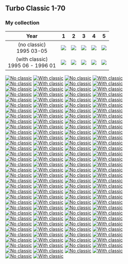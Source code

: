 ## Turbo Classic 1-70

### My collection

|                 Year                 |                                                                                                                               1                                                                                                                                |                                                                                                                               2                                                                                                                                |                                                                                                                               3                                                                                                                                |                                                                                                                               4                                                                                                                                |                                                                                                                               5                                                                                                                                |
|:------------------------------------:|:--------------------------------------------------------------------------------------------------------------------------------------------------------------------------------------------------------------------------------------------------------------:|:--------------------------------------------------------------------------------------------------------------------------------------------------------------------------------------------------------------------------------------------------------------:|:--------------------------------------------------------------------------------------------------------------------------------------------------------------------------------------------------------------------------------------------------------------:|:--------------------------------------------------------------------------------------------------------------------------------------------------------------------------------------------------------------------------------------------------------------:|:--------------------------------------------------------------------------------------------------------------------------------------------------------------------------------------------------------------------------------------------------------------:|
|     (no classic)<br/>1995 03-05      |          [<img src='thumbnails/outer/(no_classic)+1995_03-05.1.5.png'>](https://raw.githubusercontent.com/vlegchilkin/collection/7719333e01f8a68cab9168f182e7762961f0074c/gum_wrappers/kent/turbo/classic/1-70/outer/(no_classic)+1995_03-05.1.5.png)          |          [<img src='thumbnails/outer/(no_classic)+1995_03-05.2.5.png'>](https://raw.githubusercontent.com/vlegchilkin/collection/7719333e01f8a68cab9168f182e7762961f0074c/gum_wrappers/kent/turbo/classic/1-70/outer/(no_classic)+1995_03-05.2.5.png)          |          [<img src='thumbnails/outer/(no_classic)+1995_03-05.3.4.png'>](https://raw.githubusercontent.com/vlegchilkin/collection/7719333e01f8a68cab9168f182e7762961f0074c/gum_wrappers/kent/turbo/classic/1-70/outer/(no_classic)+1995_03-05.3.4.png)          |          [<img src='thumbnails/outer/(no_classic)+1995_03-05.4.5.png'>](https://raw.githubusercontent.com/vlegchilkin/collection/7719333e01f8a68cab9168f182e7762961f0074c/gum_wrappers/kent/turbo/classic/1-70/outer/(no_classic)+1995_03-05.4.5.png)          |          [<img src='thumbnails/outer/(no_classic)+1995_03-05.5.4.png'>](https://raw.githubusercontent.com/vlegchilkin/collection/7719333e01f8a68cab9168f182e7762961f0074c/gum_wrappers/kent/turbo/classic/1-70/outer/(no_classic)+1995_03-05.5.4.png)          |
| (with classic)<br/>1995 06 - 1996 01 | [<img src='thumbnails/outer/(with_classic)+1995_06_-_1996_01.1.0.png'>](https://raw.githubusercontent.com/vlegchilkin/collection/66a81210bcd251044d1b7e86fc06c6c6e655d3df/gum_wrappers/kent/turbo/classic/1-70/outer/(with_classic)+1995_06_-_1996_01.1.0.png) | [<img src='thumbnails/outer/(with_classic)+1995_06_-_1996_01.2.5.png'>](https://raw.githubusercontent.com/vlegchilkin/collection/66a81210bcd251044d1b7e86fc06c6c6e655d3df/gum_wrappers/kent/turbo/classic/1-70/outer/(with_classic)+1995_06_-_1996_01.2.5.png) | [<img src='thumbnails/outer/(with_classic)+1995_06_-_1996_01.3.5.png'>](https://raw.githubusercontent.com/vlegchilkin/collection/7719333e01f8a68cab9168f182e7762961f0074c/gum_wrappers/kent/turbo/classic/1-70/outer/(with_classic)+1995_06_-_1996_01.3.5.png) | [<img src='thumbnails/outer/(with_classic)+1995_06_-_1996_01.4.5.png'>](https://raw.githubusercontent.com/vlegchilkin/collection/7719333e01f8a68cab9168f182e7762961f0074c/gum_wrappers/kent/turbo/classic/1-70/outer/(with_classic)+1995_06_-_1996_01.4.5.png) | [<img src='thumbnails/outer/(with_classic)+1995_06_-_1996_01.5.3.png'>](https://raw.githubusercontent.com/vlegchilkin/collection/7719333e01f8a68cab9168f182e7762961f0074c/gum_wrappers/kent/turbo/classic/1-70/outer/(with_classic)+1995_06_-_1996_01.5.3.png) |

<span style="display: inline-block;">
	<a href='https://raw.githubusercontent.com/vlegchilkin/collection/7719333e01f8a68cab9168f182e7762961f0074c/gum_wrappers/kent/turbo/classic/1-70/inner/1.no_classic.5.png' title='No classic'><img src='thumbnails/inner/1.no_classic.5.png' alt='No classic'></a>
	<a href='https://raw.githubusercontent.com/vlegchilkin/collection/7719333e01f8a68cab9168f182e7762961f0074c/gum_wrappers/kent/turbo/classic/1-70/inner/1.with_classic.3.png' title='With classic'><img src='thumbnails/inner/1.with_classic.3.png' alt='With classic'></a>
</span>
<span style="display: inline-block;">
	<a href='https://raw.githubusercontent.com/vlegchilkin/collection/7719333e01f8a68cab9168f182e7762961f0074c/gum_wrappers/kent/turbo/classic/1-70/inner/2.no_classic.5.png' title='No classic'><img src='thumbnails/inner/2.no_classic.5.png' alt='No classic'></a>
	<a href='https://raw.githubusercontent.com/vlegchilkin/collection/7719333e01f8a68cab9168f182e7762961f0074c/gum_wrappers/kent/turbo/classic/1-70/inner/2.with_classic.3.png' title='With classic'><img src='thumbnails/inner/2.with_classic.3.png' alt='With classic'></a>
</span>
<span style="display: inline-block;">
	<a href='https://raw.githubusercontent.com/vlegchilkin/collection/7719333e01f8a68cab9168f182e7762961f0074c/gum_wrappers/kent/turbo/classic/1-70/inner/3.no_classic.3.png' title='No classic'><img src='thumbnails/inner/3.no_classic.3.png' alt='No classic'></a>
	<a href='https://raw.githubusercontent.com/vlegchilkin/collection/7719333e01f8a68cab9168f182e7762961f0074c/gum_wrappers/kent/turbo/classic/1-70/inner/3.with_classic.4.png' title='With classic'><img src='thumbnails/inner/3.with_classic.4.png' alt='With classic'></a>
</span>
<span style="display: inline-block;">
	<a href='https://raw.githubusercontent.com/vlegchilkin/collection/7719333e01f8a68cab9168f182e7762961f0074c/gum_wrappers/kent/turbo/classic/1-70/inner/4.no_classic.4.png' title='No classic'><img src='thumbnails/inner/4.no_classic.4.png' alt='No classic'></a>
	<a href='https://raw.githubusercontent.com/vlegchilkin/collection/7719333e01f8a68cab9168f182e7762961f0074c/gum_wrappers/kent/turbo/classic/1-70/inner/4.with_classic.4.png' title='With classic'><img src='thumbnails/inner/4.with_classic.4.png' alt='With classic'></a>
</span>
<span style="display: inline-block;">
	<a href='https://raw.githubusercontent.com/vlegchilkin/collection/7719333e01f8a68cab9168f182e7762961f0074c/gum_wrappers/kent/turbo/classic/1-70/inner/5.no_classic.5.png' title='No classic'><img src='thumbnails/inner/5.no_classic.5.png' alt='No classic'></a>
	<a href='https://raw.githubusercontent.com/vlegchilkin/collection/7719333e01f8a68cab9168f182e7762961f0074c/gum_wrappers/kent/turbo/classic/1-70/inner/5.with_classic.3.png' title='With classic'><img src='thumbnails/inner/5.with_classic.3.png' alt='With classic'></a>
</span>
<span style="display: inline-block;">
	<a href='https://raw.githubusercontent.com/vlegchilkin/collection/7719333e01f8a68cab9168f182e7762961f0074c/gum_wrappers/kent/turbo/classic/1-70/inner/6.no_classic.3.png' title='No classic'><img src='thumbnails/inner/6.no_classic.3.png' alt='No classic'></a>
	<a href='https://raw.githubusercontent.com/vlegchilkin/collection/7719333e01f8a68cab9168f182e7762961f0074c/gum_wrappers/kent/turbo/classic/1-70/inner/6.with_classic.3.png' title='With classic'><img src='thumbnails/inner/6.with_classic.3.png' alt='With classic'></a>
</span>
<span style="display: inline-block;">
	<a href='https://raw.githubusercontent.com/vlegchilkin/collection/7719333e01f8a68cab9168f182e7762961f0074c/gum_wrappers/kent/turbo/classic/1-70/inner/7.no_classic.3.png' title='No classic'><img src='thumbnails/inner/7.no_classic.3.png' alt='No classic'></a>
	<a href='https://raw.githubusercontent.com/vlegchilkin/collection/7719333e01f8a68cab9168f182e7762961f0074c/gum_wrappers/kent/turbo/classic/1-70/inner/7.with_classic.3.png' title='With classic'><img src='thumbnails/inner/7.with_classic.3.png' alt='With classic'></a>
</span>
<span style="display: inline-block;">
	<a href='https://raw.githubusercontent.com/vlegchilkin/collection/7719333e01f8a68cab9168f182e7762961f0074c/gum_wrappers/kent/turbo/classic/1-70/inner/8.no_classic.5.png' title='No classic'><img src='thumbnails/inner/8.no_classic.5.png' alt='No classic'></a>
	<a href='https://raw.githubusercontent.com/vlegchilkin/collection/7719333e01f8a68cab9168f182e7762961f0074c/gum_wrappers/kent/turbo/classic/1-70/inner/8.with_classic.4.png' title='With classic'><img src='thumbnails/inner/8.with_classic.4.png' alt='With classic'></a>
</span>
<span style="display: inline-block;">
	<a href='https://raw.githubusercontent.com/vlegchilkin/collection/7719333e01f8a68cab9168f182e7762961f0074c/gum_wrappers/kent/turbo/classic/1-70/inner/9.no_classic.4.png' title='No classic'><img src='thumbnails/inner/9.no_classic.4.png' alt='No classic'></a>
	<a href='https://raw.githubusercontent.com/vlegchilkin/collection/7719333e01f8a68cab9168f182e7762961f0074c/gum_wrappers/kent/turbo/classic/1-70/inner/9.with_classic.4.png' title='With classic'><img src='thumbnails/inner/9.with_classic.4.png' alt='With classic'></a>
</span>
<span style="display: inline-block;">
	<a href='https://raw.githubusercontent.com/vlegchilkin/collection/7719333e01f8a68cab9168f182e7762961f0074c/gum_wrappers/kent/turbo/classic/1-70/inner/10.no_classic.3.png' title='No classic'><img src='thumbnails/inner/10.no_classic.3.png' alt='No classic'></a>
	<a href='https://raw.githubusercontent.com/vlegchilkin/collection/7719333e01f8a68cab9168f182e7762961f0074c/gum_wrappers/kent/turbo/classic/1-70/inner/10.with_classic.3.png' title='With classic'><img src='thumbnails/inner/10.with_classic.3.png' alt='With classic'></a>
</span>
<span style="display: inline-block;">
	<a href='https://raw.githubusercontent.com/vlegchilkin/collection/7719333e01f8a68cab9168f182e7762961f0074c/gum_wrappers/kent/turbo/classic/1-70/inner/11.no_classic.3.png' title='No classic'><img src='thumbnails/inner/11.no_classic.3.png' alt='No classic'></a>
	<a href='https://raw.githubusercontent.com/vlegchilkin/collection/7719333e01f8a68cab9168f182e7762961f0074c/gum_wrappers/kent/turbo/classic/1-70/inner/11.with_classic.4.png' title='With classic'><img src='thumbnails/inner/11.with_classic.4.png' alt='With classic'></a>
</span>
<span style="display: inline-block;">
	<a href='https://raw.githubusercontent.com/vlegchilkin/collection/7719333e01f8a68cab9168f182e7762961f0074c/gum_wrappers/kent/turbo/classic/1-70/inner/12.no_classic.4.png' title='No classic'><img src='thumbnails/inner/12.no_classic.4.png' alt='No classic'></a>
	<a href='https://raw.githubusercontent.com/vlegchilkin/collection/7719333e01f8a68cab9168f182e7762961f0074c/gum_wrappers/kent/turbo/classic/1-70/inner/12.with_classic.5.png' title='With classic'><img src='thumbnails/inner/12.with_classic.5.png' alt='With classic'></a>
</span>
<span style="display: inline-block;">
	<a href='https://raw.githubusercontent.com/vlegchilkin/collection/7719333e01f8a68cab9168f182e7762961f0074c/gum_wrappers/kent/turbo/classic/1-70/inner/16.no_classic.3.png' title='No classic'><img src='thumbnails/inner/16.no_classic.3.png' alt='No classic'></a>
	<a href='https://raw.githubusercontent.com/vlegchilkin/collection/7719333e01f8a68cab9168f182e7762961f0074c/gum_wrappers/kent/turbo/classic/1-70/inner/16.with_classic.3.png' title='With classic'><img src='thumbnails/inner/16.with_classic.3.png' alt='With classic'></a>
</span>
<span style="display: inline-block;">
	<a href='https://raw.githubusercontent.com/vlegchilkin/collection/7719333e01f8a68cab9168f182e7762961f0074c/gum_wrappers/kent/turbo/classic/1-70/inner/17.no_classic.5.png' title='No classic'><img src='thumbnails/inner/17.no_classic.5.png' alt='No classic'></a>
	<a href='https://raw.githubusercontent.com/vlegchilkin/collection/7719333e01f8a68cab9168f182e7762961f0074c/gum_wrappers/kent/turbo/classic/1-70/inner/17.with_classic.4.png' title='With classic'><img src='thumbnails/inner/17.with_classic.4.png' alt='With classic'></a>
</span>
<span style="display: inline-block;">
	<a href='https://raw.githubusercontent.com/vlegchilkin/collection/7719333e01f8a68cab9168f182e7762961f0074c/gum_wrappers/kent/turbo/classic/1-70/inner/18.no_classic.4.png' title='No classic'><img src='thumbnails/inner/18.no_classic.4.png' alt='No classic'></a>
	<a href='https://raw.githubusercontent.com/vlegchilkin/collection/7719333e01f8a68cab9168f182e7762961f0074c/gum_wrappers/kent/turbo/classic/1-70/inner/18.with_classic.4.png' title='With classic'><img src='thumbnails/inner/18.with_classic.4.png' alt='With classic'></a>
</span>
<span style="display: inline-block;">
	<a href='https://raw.githubusercontent.com/vlegchilkin/collection/7719333e01f8a68cab9168f182e7762961f0074c/gum_wrappers/kent/turbo/classic/1-70/inner/19.no_classic.3.png' title='No classic'><img src='thumbnails/inner/19.no_classic.3.png' alt='No classic'></a>
	<a href='https://raw.githubusercontent.com/vlegchilkin/collection/7719333e01f8a68cab9168f182e7762961f0074c/gum_wrappers/kent/turbo/classic/1-70/inner/19.with_classic.4.png' title='With classic'><img src='thumbnails/inner/19.with_classic.4.png' alt='With classic'></a>
</span>
<span style="display: inline-block;">
	<a href='https://raw.githubusercontent.com/vlegchilkin/collection/7719333e01f8a68cab9168f182e7762961f0074c/gum_wrappers/kent/turbo/classic/1-70/inner/20.no_classic.3.png' title='No classic'><img src='thumbnails/inner/20.no_classic.3.png' alt='No classic'></a>
	<a href='https://raw.githubusercontent.com/vlegchilkin/collection/7719333e01f8a68cab9168f182e7762961f0074c/gum_wrappers/kent/turbo/classic/1-70/inner/20.with_classic.3.png' title='With classic'><img src='thumbnails/inner/20.with_classic.3.png' alt='With classic'></a>
</span>
<span style="display: inline-block;">
	<a href='https://raw.githubusercontent.com/vlegchilkin/collection/7719333e01f8a68cab9168f182e7762961f0074c/gum_wrappers/kent/turbo/classic/1-70/inner/21.no_classic.4.png' title='No classic'><img src='thumbnails/inner/21.no_classic.4.png' alt='No classic'></a>
	<a href='https://raw.githubusercontent.com/vlegchilkin/collection/7719333e01f8a68cab9168f182e7762961f0074c/gum_wrappers/kent/turbo/classic/1-70/inner/21.with_classic.3.png' title='With classic'><img src='thumbnails/inner/21.with_classic.3.png' alt='With classic'></a>
</span>
<span style="display: inline-block;">
	<a href='https://raw.githubusercontent.com/vlegchilkin/collection/7719333e01f8a68cab9168f182e7762961f0074c/gum_wrappers/kent/turbo/classic/1-70/inner/22.no_classic.4.png' title='No classic'><img src='thumbnails/inner/22.no_classic.4.png' alt='No classic'></a>
	<a href='https://raw.githubusercontent.com/vlegchilkin/collection/7719333e01f8a68cab9168f182e7762961f0074c/gum_wrappers/kent/turbo/classic/1-70/inner/22.with_classic.4.png' title='With classic'><img src='thumbnails/inner/22.with_classic.4.png' alt='With classic'></a>
</span>
<span style="display: inline-block;">
	<a href='https://raw.githubusercontent.com/vlegchilkin/collection/7719333e01f8a68cab9168f182e7762961f0074c/gum_wrappers/kent/turbo/classic/1-70/inner/23.no_classic.4.png' title='No classic'><img src='thumbnails/inner/23.no_classic.4.png' alt='No classic'></a>
	<a href='https://raw.githubusercontent.com/vlegchilkin/collection/7719333e01f8a68cab9168f182e7762961f0074c/gum_wrappers/kent/turbo/classic/1-70/inner/23.with_classic.4.png' title='With classic'><img src='thumbnails/inner/23.with_classic.4.png' alt='With classic'></a>
</span>
<span style="display: inline-block;">
	<a href='https://raw.githubusercontent.com/vlegchilkin/collection/7719333e01f8a68cab9168f182e7762961f0074c/gum_wrappers/kent/turbo/classic/1-70/inner/24.no_classic.5.png' title='No classic'><img src='thumbnails/inner/24.no_classic.5.png' alt='No classic'></a>
	<a href='https://raw.githubusercontent.com/vlegchilkin/collection/7719333e01f8a68cab9168f182e7762961f0074c/gum_wrappers/kent/turbo/classic/1-70/inner/24.with_classic.4.png' title='With classic'><img src='thumbnails/inner/24.with_classic.4.png' alt='With classic'></a>
</span>
<span style="display: inline-block;">
	<a href='https://raw.githubusercontent.com/vlegchilkin/collection/7719333e01f8a68cab9168f182e7762961f0074c/gum_wrappers/kent/turbo/classic/1-70/inner/25.no_classic.4.png' title='No classic'><img src='thumbnails/inner/25.no_classic.4.png' alt='No classic'></a>
	<a href='https://raw.githubusercontent.com/vlegchilkin/collection/7719333e01f8a68cab9168f182e7762961f0074c/gum_wrappers/kent/turbo/classic/1-70/inner/25.with_classic.3.png' title='With classic'><img src='thumbnails/inner/25.with_classic.3.png' alt='With classic'></a>
</span>
<span style="display: inline-block;">
	<a href='https://raw.githubusercontent.com/vlegchilkin/collection/7719333e01f8a68cab9168f182e7762961f0074c/gum_wrappers/kent/turbo/classic/1-70/inner/26.no_classic.4.png' title='No classic'><img src='thumbnails/inner/26.no_classic.4.png' alt='No classic'></a>
	<a href='https://raw.githubusercontent.com/vlegchilkin/collection/7719333e01f8a68cab9168f182e7762961f0074c/gum_wrappers/kent/turbo/classic/1-70/inner/26.with_classic.4.png' title='With classic'><img src='thumbnails/inner/26.with_classic.4.png' alt='With classic'></a>
</span>
<span style="display: inline-block;">
	<a href='https://raw.githubusercontent.com/vlegchilkin/collection/7719333e01f8a68cab9168f182e7762961f0074c/gum_wrappers/kent/turbo/classic/1-70/inner/27.no_classic.5.png' title='No classic'><img src='thumbnails/inner/27.no_classic.5.png' alt='No classic'></a>
	<a href='https://raw.githubusercontent.com/vlegchilkin/collection/7719333e01f8a68cab9168f182e7762961f0074c/gum_wrappers/kent/turbo/classic/1-70/inner/27.with_classic.3.png' title='With classic'><img src='thumbnails/inner/27.with_classic.3.png' alt='With classic'></a>
</span>
<span style="display: inline-block;">
	<a href='https://raw.githubusercontent.com/vlegchilkin/collection/7719333e01f8a68cab9168f182e7762961f0074c/gum_wrappers/kent/turbo/classic/1-70/inner/28.no_classic.5.png' title='No classic'><img src='thumbnails/inner/28.no_classic.5.png' alt='No classic'></a>
	<a href='https://raw.githubusercontent.com/vlegchilkin/collection/7719333e01f8a68cab9168f182e7762961f0074c/gum_wrappers/kent/turbo/classic/1-70/inner/28.with_classic.5.png' title='With classic'><img src='thumbnails/inner/28.with_classic.5.png' alt='With classic'></a>
</span>
<span style="display: inline-block;">
	<a href='https://raw.githubusercontent.com/vlegchilkin/collection/7719333e01f8a68cab9168f182e7762961f0074c/gum_wrappers/kent/turbo/classic/1-70/inner/29.no_classic.4.png' title='No classic'><img src='thumbnails/inner/29.no_classic.4.png' alt='No classic'></a>
	<a href='https://raw.githubusercontent.com/vlegchilkin/collection/7719333e01f8a68cab9168f182e7762961f0074c/gum_wrappers/kent/turbo/classic/1-70/inner/29.with_classic.3.png' title='With classic'><img src='thumbnails/inner/29.with_classic.3.png' alt='With classic'></a>
</span>
<span style="display: inline-block;">
	<a href='https://raw.githubusercontent.com/vlegchilkin/collection/7719333e01f8a68cab9168f182e7762961f0074c/gum_wrappers/kent/turbo/classic/1-70/inner/30.no_classic.5.png' title='No classic'><img src='thumbnails/inner/30.no_classic.5.png' alt='No classic'></a>
	<a href='https://raw.githubusercontent.com/vlegchilkin/collection/7719333e01f8a68cab9168f182e7762961f0074c/gum_wrappers/kent/turbo/classic/1-70/inner/30.with_classic.3.png' title='With classic'><img src='thumbnails/inner/30.with_classic.3.png' alt='With classic'></a>
</span>
<span style="display: inline-block;">
	<a href='https://raw.githubusercontent.com/vlegchilkin/collection/7719333e01f8a68cab9168f182e7762961f0074c/gum_wrappers/kent/turbo/classic/1-70/inner/31.no_classic.5.png' title='No classic'><img src='thumbnails/inner/31.no_classic.5.png' alt='No classic'></a>
	<a href='https://raw.githubusercontent.com/vlegchilkin/collection/7719333e01f8a68cab9168f182e7762961f0074c/gum_wrappers/kent/turbo/classic/1-70/inner/31.with_classic.3.png' title='With classic'><img src='thumbnails/inner/31.with_classic.3.png' alt='With classic'></a>
</span>
<span style="display: inline-block;">
	<a href='https://raw.githubusercontent.com/vlegchilkin/collection/7719333e01f8a68cab9168f182e7762961f0074c/gum_wrappers/kent/turbo/classic/1-70/inner/32.no_classic.4.png' title='No classic'><img src='thumbnails/inner/32.no_classic.4.png' alt='No classic'></a>
	<a href='https://raw.githubusercontent.com/vlegchilkin/collection/7719333e01f8a68cab9168f182e7762961f0074c/gum_wrappers/kent/turbo/classic/1-70/inner/32.with_classic.3.png' title='With classic'><img src='thumbnails/inner/32.with_classic.3.png' alt='With classic'></a>
</span>
<span style="display: inline-block;">
	<a href='https://raw.githubusercontent.com/vlegchilkin/collection/7719333e01f8a68cab9168f182e7762961f0074c/gum_wrappers/kent/turbo/classic/1-70/inner/33.no_classic.4.png' title='No classic'><img src='thumbnails/inner/33.no_classic.4.png' alt='No classic'></a>
	<a href='https://raw.githubusercontent.com/vlegchilkin/collection/7719333e01f8a68cab9168f182e7762961f0074c/gum_wrappers/kent/turbo/classic/1-70/inner/33.with_classic.3.png' title='With classic'><img src='thumbnails/inner/33.with_classic.3.png' alt='With classic'></a>
</span>
<span style="display: inline-block;">
	<a href='https://raw.githubusercontent.com/vlegchilkin/collection/7719333e01f8a68cab9168f182e7762961f0074c/gum_wrappers/kent/turbo/classic/1-70/inner/34.no_classic.5.png' title='No classic'><img src='thumbnails/inner/34.no_classic.5.png' alt='No classic'></a>
	<a href='https://raw.githubusercontent.com/vlegchilkin/collection/7719333e01f8a68cab9168f182e7762961f0074c/gum_wrappers/kent/turbo/classic/1-70/inner/34.with_classic.5.png' title='With classic'><img src='thumbnails/inner/34.with_classic.5.png' alt='With classic'></a>
</span>
<span style="display: inline-block;">
	<a href='https://raw.githubusercontent.com/vlegchilkin/collection/7719333e01f8a68cab9168f182e7762961f0074c/gum_wrappers/kent/turbo/classic/1-70/inner/35.no_classic.3.png' title='No classic'><img src='thumbnails/inner/35.no_classic.3.png' alt='No classic'></a>
	<a href='https://raw.githubusercontent.com/vlegchilkin/collection/7719333e01f8a68cab9168f182e7762961f0074c/gum_wrappers/kent/turbo/classic/1-70/inner/35.with_classic.4.png' title='With classic'><img src='thumbnails/inner/35.with_classic.4.png' alt='With classic'></a>
</span>
<span style="display: inline-block;">
	<a href='https://raw.githubusercontent.com/vlegchilkin/collection/7719333e01f8a68cab9168f182e7762961f0074c/gum_wrappers/kent/turbo/classic/1-70/inner/36.no_classic.4.png' title='No classic'><img src='thumbnails/inner/36.no_classic.4.png' alt='No classic'></a>
	<a href='https://raw.githubusercontent.com/vlegchilkin/collection/7719333e01f8a68cab9168f182e7762961f0074c/gum_wrappers/kent/turbo/classic/1-70/inner/36.with_classic.4.png' title='With classic'><img src='thumbnails/inner/36.with_classic.4.png' alt='With classic'></a>
</span>
<span style="display: inline-block;">
	<a href='https://raw.githubusercontent.com/vlegchilkin/collection/7719333e01f8a68cab9168f182e7762961f0074c/gum_wrappers/kent/turbo/classic/1-70/inner/37.no_classic.3.png' title='No classic'><img src='thumbnails/inner/37.no_classic.3.png' alt='No classic'></a>
	<a href='https://raw.githubusercontent.com/vlegchilkin/collection/7719333e01f8a68cab9168f182e7762961f0074c/gum_wrappers/kent/turbo/classic/1-70/inner/37.with_classic.5.png' title='With classic'><img src='thumbnails/inner/37.with_classic.5.png' alt='With classic'></a>
</span>
<span style="display: inline-block;">
	<a href='https://raw.githubusercontent.com/vlegchilkin/collection/7719333e01f8a68cab9168f182e7762961f0074c/gum_wrappers/kent/turbo/classic/1-70/inner/38.no_classic.3.png' title='No classic'><img src='thumbnails/inner/38.no_classic.3.png' alt='No classic'></a>
	<a href='https://raw.githubusercontent.com/vlegchilkin/collection/7719333e01f8a68cab9168f182e7762961f0074c/gum_wrappers/kent/turbo/classic/1-70/inner/38.with_classic.4.png' title='With classic'><img src='thumbnails/inner/38.with_classic.4.png' alt='With classic'></a>
</span>
<span style="display: inline-block;">
	<a href='https://raw.githubusercontent.com/vlegchilkin/collection/7719333e01f8a68cab9168f182e7762961f0074c/gum_wrappers/kent/turbo/classic/1-70/inner/39.no_classic.4.png' title='No classic'><img src='thumbnails/inner/39.no_classic.4.png' alt='No classic'></a>
	<a href='https://raw.githubusercontent.com/vlegchilkin/collection/7719333e01f8a68cab9168f182e7762961f0074c/gum_wrappers/kent/turbo/classic/1-70/inner/39.with_classic.4.png' title='With classic'><img src='thumbnails/inner/39.with_classic.4.png' alt='With classic'></a>
</span>
<span style="display: inline-block;">
	<a href='https://raw.githubusercontent.com/vlegchilkin/collection/7719333e01f8a68cab9168f182e7762961f0074c/gum_wrappers/kent/turbo/classic/1-70/inner/40.no_classic.3.png' title='No classic'><img src='thumbnails/inner/40.no_classic.3.png' alt='No classic'></a>
	<a href='https://raw.githubusercontent.com/vlegchilkin/collection/7719333e01f8a68cab9168f182e7762961f0074c/gum_wrappers/kent/turbo/classic/1-70/inner/40.with_classic.3.png' title='With classic'><img src='thumbnails/inner/40.with_classic.3.png' alt='With classic'></a>
</span>
<span style="display: inline-block;">
	<a href='https://raw.githubusercontent.com/vlegchilkin/collection/7719333e01f8a68cab9168f182e7762961f0074c/gum_wrappers/kent/turbo/classic/1-70/inner/41.no_classic.3.png' title='No classic'><img src='thumbnails/inner/41.no_classic.3.png' alt='No classic'></a>
	<a href='https://raw.githubusercontent.com/vlegchilkin/collection/7719333e01f8a68cab9168f182e7762961f0074c/gum_wrappers/kent/turbo/classic/1-70/inner/41.with_classic.3.png' title='With classic'><img src='thumbnails/inner/41.with_classic.3.png' alt='With classic'></a>
</span>
<span style="display: inline-block;">
	<a href='https://raw.githubusercontent.com/vlegchilkin/collection/7719333e01f8a68cab9168f182e7762961f0074c/gum_wrappers/kent/turbo/classic/1-70/inner/42.no_classic.4.png' title='No classic'><img src='thumbnails/inner/42.no_classic.4.png' alt='No classic'></a>
	<a href='https://raw.githubusercontent.com/vlegchilkin/collection/7719333e01f8a68cab9168f182e7762961f0074c/gum_wrappers/kent/turbo/classic/1-70/inner/42.with_classic.4.png' title='With classic'><img src='thumbnails/inner/42.with_classic.4.png' alt='With classic'></a>
</span>
<span style="display: inline-block;">
	<a href='https://raw.githubusercontent.com/vlegchilkin/collection/7719333e01f8a68cab9168f182e7762961f0074c/gum_wrappers/kent/turbo/classic/1-70/inner/43.no_classic.4.png' title='No classic'><img src='thumbnails/inner/43.no_classic.4.png' alt='No classic'></a>
	<a href='https://raw.githubusercontent.com/vlegchilkin/collection/7719333e01f8a68cab9168f182e7762961f0074c/gum_wrappers/kent/turbo/classic/1-70/inner/43.with_classic.3.png' title='With classic'><img src='thumbnails/inner/43.with_classic.3.png' alt='With classic'></a>
</span>
<span style="display: inline-block;">
	<a href='https://raw.githubusercontent.com/vlegchilkin/collection/7719333e01f8a68cab9168f182e7762961f0074c/gum_wrappers/kent/turbo/classic/1-70/inner/44.no_classic.3.png' title='No classic'><img src='thumbnails/inner/44.no_classic.3.png' alt='No classic'></a>
	<a href='https://raw.githubusercontent.com/vlegchilkin/collection/7719333e01f8a68cab9168f182e7762961f0074c/gum_wrappers/kent/turbo/classic/1-70/inner/44.with_classic.4.png' title='With classic'><img src='thumbnails/inner/44.with_classic.4.png' alt='With classic'></a>
</span>
<span style="display: inline-block;">
	<a href='https://raw.githubusercontent.com/vlegchilkin/collection/7719333e01f8a68cab9168f182e7762961f0074c/gum_wrappers/kent/turbo/classic/1-70/inner/45.no_classic.4.png' title='No classic'><img src='thumbnails/inner/45.no_classic.4.png' alt='No classic'></a>
	<a href='https://raw.githubusercontent.com/vlegchilkin/collection/7719333e01f8a68cab9168f182e7762961f0074c/gum_wrappers/kent/turbo/classic/1-70/inner/45.with_classic.3.png' title='With classic'><img src='thumbnails/inner/45.with_classic.3.png' alt='With classic'></a>
</span>
<span style="display: inline-block;">
	<a href='https://raw.githubusercontent.com/vlegchilkin/collection/7719333e01f8a68cab9168f182e7762961f0074c/gum_wrappers/kent/turbo/classic/1-70/inner/46.no_classic.3.png' title='No classic'><img src='thumbnails/inner/46.no_classic.3.png' alt='No classic'></a>
	<a href='https://raw.githubusercontent.com/vlegchilkin/collection/7719333e01f8a68cab9168f182e7762961f0074c/gum_wrappers/kent/turbo/classic/1-70/inner/46.with_classic.5.png' title='With classic'><img src='thumbnails/inner/46.with_classic.5.png' alt='With classic'></a>
</span>
<span style="display: inline-block;">
	<a href='https://raw.githubusercontent.com/vlegchilkin/collection/7719333e01f8a68cab9168f182e7762961f0074c/gum_wrappers/kent/turbo/classic/1-70/inner/47.no_classic.4.png' title='No classic'><img src='thumbnails/inner/47.no_classic.4.png' alt='No classic'></a>
	<a href='https://raw.githubusercontent.com/vlegchilkin/collection/7719333e01f8a68cab9168f182e7762961f0074c/gum_wrappers/kent/turbo/classic/1-70/inner/47.with_classic.3.png' title='With classic'><img src='thumbnails/inner/47.with_classic.3.png' alt='With classic'></a>
</span>
<span style="display: inline-block;">
	<a href='https://raw.githubusercontent.com/vlegchilkin/collection/7719333e01f8a68cab9168f182e7762961f0074c/gum_wrappers/kent/turbo/classic/1-70/inner/48.no_classic.4.png' title='No classic'><img src='thumbnails/inner/48.no_classic.4.png' alt='No classic'></a>
	<a href='https://raw.githubusercontent.com/vlegchilkin/collection/7719333e01f8a68cab9168f182e7762961f0074c/gum_wrappers/kent/turbo/classic/1-70/inner/48.with_classic.3.png' title='With classic'><img src='thumbnails/inner/48.with_classic.3.png' alt='With classic'></a>
</span>
<span style="display: inline-block;">
	<a href='https://raw.githubusercontent.com/vlegchilkin/collection/7719333e01f8a68cab9168f182e7762961f0074c/gum_wrappers/kent/turbo/classic/1-70/inner/49.no_classic.3.png' title='No classic'><img src='thumbnails/inner/49.no_classic.3.png' alt='No classic'></a>
	<a href='https://raw.githubusercontent.com/vlegchilkin/collection/7719333e01f8a68cab9168f182e7762961f0074c/gum_wrappers/kent/turbo/classic/1-70/inner/49.with_classic.3.png' title='With classic'><img src='thumbnails/inner/49.with_classic.3.png' alt='With classic'></a>
</span>
<span style="display: inline-block;">
	<a href='https://raw.githubusercontent.com/vlegchilkin/collection/7719333e01f8a68cab9168f182e7762961f0074c/gum_wrappers/kent/turbo/classic/1-70/inner/50.no_classic.4.png' title='No classic'><img src='thumbnails/inner/50.no_classic.4.png' alt='No classic'></a>
	<a href='https://raw.githubusercontent.com/vlegchilkin/collection/7719333e01f8a68cab9168f182e7762961f0074c/gum_wrappers/kent/turbo/classic/1-70/inner/50.with_classic.5.png' title='With classic'><img src='thumbnails/inner/50.with_classic.5.png' alt='With classic'></a>
</span>
<span style="display: inline-block;">
	<a href='https://raw.githubusercontent.com/vlegchilkin/collection/7719333e01f8a68cab9168f182e7762961f0074c/gum_wrappers/kent/turbo/classic/1-70/inner/51.no_classic.5.png' title='No classic'><img src='thumbnails/inner/51.no_classic.5.png' alt='No classic'></a>
	<a href='https://raw.githubusercontent.com/vlegchilkin/collection/7719333e01f8a68cab9168f182e7762961f0074c/gum_wrappers/kent/turbo/classic/1-70/inner/51.with_classic.3.png' title='With classic'><img src='thumbnails/inner/51.with_classic.3.png' alt='With classic'></a>
</span>
<span style="display: inline-block;">
	<a href='https://raw.githubusercontent.com/vlegchilkin/collection/7719333e01f8a68cab9168f182e7762961f0074c/gum_wrappers/kent/turbo/classic/1-70/inner/52.no_classic.5.png' title='No classic'><img src='thumbnails/inner/52.no_classic.5.png' alt='No classic'></a>
	<a href='https://raw.githubusercontent.com/vlegchilkin/collection/7719333e01f8a68cab9168f182e7762961f0074c/gum_wrappers/kent/turbo/classic/1-70/inner/52.with_classic.4.png' title='With classic'><img src='thumbnails/inner/52.with_classic.4.png' alt='With classic'></a>
</span>
<span style="display: inline-block;">
	<a href='https://raw.githubusercontent.com/vlegchilkin/collection/7719333e01f8a68cab9168f182e7762961f0074c/gum_wrappers/kent/turbo/classic/1-70/inner/53.no_classic.4.png' title='No classic'><img src='thumbnails/inner/53.no_classic.4.png' alt='No classic'></a>
	<a href='https://raw.githubusercontent.com/vlegchilkin/collection/7719333e01f8a68cab9168f182e7762961f0074c/gum_wrappers/kent/turbo/classic/1-70/inner/53.with_classic.4.png' title='With classic'><img src='thumbnails/inner/53.with_classic.4.png' alt='With classic'></a>
</span>
<span style="display: inline-block;">
	<a href='https://raw.githubusercontent.com/vlegchilkin/collection/7719333e01f8a68cab9168f182e7762961f0074c/gum_wrappers/kent/turbo/classic/1-70/inner/54.no_classic.5.png' title='No classic'><img src='thumbnails/inner/54.no_classic.5.png' alt='No classic'></a>
	<a href='https://raw.githubusercontent.com/vlegchilkin/collection/7719333e01f8a68cab9168f182e7762961f0074c/gum_wrappers/kent/turbo/classic/1-70/inner/54.with_classic.3.png' title='With classic'><img src='thumbnails/inner/54.with_classic.3.png' alt='With classic'></a>
</span>
<span style="display: inline-block;">
	<a href='https://raw.githubusercontent.com/vlegchilkin/collection/7719333e01f8a68cab9168f182e7762961f0074c/gum_wrappers/kent/turbo/classic/1-70/inner/55.no_classic.4.png' title='No classic'><img src='thumbnails/inner/55.no_classic.4.png' alt='No classic'></a>
	<a href='https://raw.githubusercontent.com/vlegchilkin/collection/7719333e01f8a68cab9168f182e7762961f0074c/gum_wrappers/kent/turbo/classic/1-70/inner/55.with_classic.3.png' title='With classic'><img src='thumbnails/inner/55.with_classic.3.png' alt='With classic'></a>
</span>
<span style="display: inline-block;">
	<a href='https://raw.githubusercontent.com/vlegchilkin/collection/7719333e01f8a68cab9168f182e7762961f0074c/gum_wrappers/kent/turbo/classic/1-70/inner/56.no_classic.4.png' title='No classic'><img src='thumbnails/inner/56.no_classic.4.png' alt='No classic'></a>
	<a href='https://raw.githubusercontent.com/vlegchilkin/collection/7719333e01f8a68cab9168f182e7762961f0074c/gum_wrappers/kent/turbo/classic/1-70/inner/56.with_classic.4.png' title='With classic'><img src='thumbnails/inner/56.with_classic.4.png' alt='With classic'></a>
</span>
<span style="display: inline-block;">
	<a href='https://raw.githubusercontent.com/vlegchilkin/collection/7719333e01f8a68cab9168f182e7762961f0074c/gum_wrappers/kent/turbo/classic/1-70/inner/57.no_classic.4.png' title='No classic'><img src='thumbnails/inner/57.no_classic.4.png' alt='No classic'></a>
	<a href='https://raw.githubusercontent.com/vlegchilkin/collection/7719333e01f8a68cab9168f182e7762961f0074c/gum_wrappers/kent/turbo/classic/1-70/inner/57.with_classic.5.png' title='With classic'><img src='thumbnails/inner/57.with_classic.5.png' alt='With classic'></a>
</span>
<span style="display: inline-block;">
	<a href='https://raw.githubusercontent.com/vlegchilkin/collection/7719333e01f8a68cab9168f182e7762961f0074c/gum_wrappers/kent/turbo/classic/1-70/inner/58.no_classic.5.png' title='No classic'><img src='thumbnails/inner/58.no_classic.5.png' alt='No classic'></a>
	<a href='https://raw.githubusercontent.com/vlegchilkin/collection/7719333e01f8a68cab9168f182e7762961f0074c/gum_wrappers/kent/turbo/classic/1-70/inner/58.with_classic.4.png' title='With classic'><img src='thumbnails/inner/58.with_classic.4.png' alt='With classic'></a>
</span>
<span style="display: inline-block;">
	<a href='https://raw.githubusercontent.com/vlegchilkin/collection/7719333e01f8a68cab9168f182e7762961f0074c/gum_wrappers/kent/turbo/classic/1-70/inner/59.no_classic.3.png' title='No classic'><img src='thumbnails/inner/59.no_classic.3.png' alt='No classic'></a>
	<a href='https://raw.githubusercontent.com/vlegchilkin/collection/7719333e01f8a68cab9168f182e7762961f0074c/gum_wrappers/kent/turbo/classic/1-70/inner/59.with_classic.5.png' title='With classic'><img src='thumbnails/inner/59.with_classic.5.png' alt='With classic'></a>
</span>
<span style="display: inline-block;">
	<a href='https://raw.githubusercontent.com/vlegchilkin/collection/7719333e01f8a68cab9168f182e7762961f0074c/gum_wrappers/kent/turbo/classic/1-70/inner/60.no_classic.3.png' title='No classic'><img src='thumbnails/inner/60.no_classic.3.png' alt='No classic'></a>
	<a href='https://raw.githubusercontent.com/vlegchilkin/collection/7719333e01f8a68cab9168f182e7762961f0074c/gum_wrappers/kent/turbo/classic/1-70/inner/60.with_classic.4.png' title='With classic'><img src='thumbnails/inner/60.with_classic.4.png' alt='With classic'></a>
</span>
<span style="display: inline-block;">
	<a href='https://raw.githubusercontent.com/vlegchilkin/collection/7719333e01f8a68cab9168f182e7762961f0074c/gum_wrappers/kent/turbo/classic/1-70/inner/61.no_classic.3.png' title='No classic'><img src='thumbnails/inner/61.no_classic.3.png' alt='No classic'></a>
	<a href='https://raw.githubusercontent.com/vlegchilkin/collection/7719333e01f8a68cab9168f182e7762961f0074c/gum_wrappers/kent/turbo/classic/1-70/inner/61.with_classic.3.png' title='With classic'><img src='thumbnails/inner/61.with_classic.3.png' alt='With classic'></a>
</span>
<span style="display: inline-block;">
	<a href='https://raw.githubusercontent.com/vlegchilkin/collection/7719333e01f8a68cab9168f182e7762961f0074c/gum_wrappers/kent/turbo/classic/1-70/inner/62.no_classic.3.png' title='No classic'><img src='thumbnails/inner/62.no_classic.3.png' alt='No classic'></a>
	<a href='https://raw.githubusercontent.com/vlegchilkin/collection/7719333e01f8a68cab9168f182e7762961f0074c/gum_wrappers/kent/turbo/classic/1-70/inner/62.with_classic.4.png' title='With classic'><img src='thumbnails/inner/62.with_classic.4.png' alt='With classic'></a>
</span>
<span style="display: inline-block;">
	<a href='https://raw.githubusercontent.com/vlegchilkin/collection/7719333e01f8a68cab9168f182e7762961f0074c/gum_wrappers/kent/turbo/classic/1-70/inner/63.no_classic.3.png' title='No classic'><img src='thumbnails/inner/63.no_classic.3.png' alt='No classic'></a>
	<a href='https://raw.githubusercontent.com/vlegchilkin/collection/7719333e01f8a68cab9168f182e7762961f0074c/gum_wrappers/kent/turbo/classic/1-70/inner/63.with_classic.3.png' title='With classic'><img src='thumbnails/inner/63.with_classic.3.png' alt='With classic'></a>
</span>
<span style="display: inline-block;">
	<a href='https://raw.githubusercontent.com/vlegchilkin/collection/7719333e01f8a68cab9168f182e7762961f0074c/gum_wrappers/kent/turbo/classic/1-70/inner/64.no_classic.4.png' title='No classic'><img src='thumbnails/inner/64.no_classic.4.png' alt='No classic'></a>
	<a href='https://raw.githubusercontent.com/vlegchilkin/collection/7719333e01f8a68cab9168f182e7762961f0074c/gum_wrappers/kent/turbo/classic/1-70/inner/64.with_classic.5.png' title='With classic'><img src='thumbnails/inner/64.with_classic.5.png' alt='With classic'></a>
</span>
<span style="display: inline-block;">
	<a href='https://raw.githubusercontent.com/vlegchilkin/collection/7719333e01f8a68cab9168f182e7762961f0074c/gum_wrappers/kent/turbo/classic/1-70/inner/65.no_classic.5.png' title='No classic'><img src='thumbnails/inner/65.no_classic.5.png' alt='No classic'></a>
	<a href='https://raw.githubusercontent.com/vlegchilkin/collection/7719333e01f8a68cab9168f182e7762961f0074c/gum_wrappers/kent/turbo/classic/1-70/inner/65.with_classic.4.png' title='With classic'><img src='thumbnails/inner/65.with_classic.4.png' alt='With classic'></a>
</span>
<span style="display: inline-block;">
	<a href='https://raw.githubusercontent.com/vlegchilkin/collection/7719333e01f8a68cab9168f182e7762961f0074c/gum_wrappers/kent/turbo/classic/1-70/inner/66.no_classic.5.png' title='No classic'><img src='thumbnails/inner/66.no_classic.5.png' alt='No classic'></a>
	<a href='https://raw.githubusercontent.com/vlegchilkin/collection/7719333e01f8a68cab9168f182e7762961f0074c/gum_wrappers/kent/turbo/classic/1-70/inner/66.with_classic.4.png' title='With classic'><img src='thumbnails/inner/66.with_classic.4.png' alt='With classic'></a>
</span>
<span style="display: inline-block;">
	<a href='https://raw.githubusercontent.com/vlegchilkin/collection/7719333e01f8a68cab9168f182e7762961f0074c/gum_wrappers/kent/turbo/classic/1-70/inner/67.no_classic.4.png' title='No classic'><img src='thumbnails/inner/67.no_classic.4.png' alt='No classic'></a>
	<a href='https://raw.githubusercontent.com/vlegchilkin/collection/7719333e01f8a68cab9168f182e7762961f0074c/gum_wrappers/kent/turbo/classic/1-70/inner/67.with_classic.4.png' title='With classic'><img src='thumbnails/inner/67.with_classic.4.png' alt='With classic'></a>
</span>
<span style="display: inline-block;">
	<a href='https://raw.githubusercontent.com/vlegchilkin/collection/7719333e01f8a68cab9168f182e7762961f0074c/gum_wrappers/kent/turbo/classic/1-70/inner/68.no_classic.4.png' title='No classic'><img src='thumbnails/inner/68.no_classic.4.png' alt='No classic'></a>
	<a href='https://raw.githubusercontent.com/vlegchilkin/collection/7719333e01f8a68cab9168f182e7762961f0074c/gum_wrappers/kent/turbo/classic/1-70/inner/68.with_classic.3.png' title='With classic'><img src='thumbnails/inner/68.with_classic.3.png' alt='With classic'></a>
</span>
<span style="display: inline-block;">
	<a href='https://raw.githubusercontent.com/vlegchilkin/collection/7719333e01f8a68cab9168f182e7762961f0074c/gum_wrappers/kent/turbo/classic/1-70/inner/69.no_classic.4.png' title='No classic'><img src='thumbnails/inner/69.no_classic.4.png' alt='No classic'></a>
	<a href='https://raw.githubusercontent.com/vlegchilkin/collection/7719333e01f8a68cab9168f182e7762961f0074c/gum_wrappers/kent/turbo/classic/1-70/inner/69.with_classic.4.png' title='With classic'><img src='thumbnails/inner/69.with_classic.4.png' alt='With classic'></a>
</span>
<span style="display: inline-block;">
	<a href='https://raw.githubusercontent.com/vlegchilkin/collection/7719333e01f8a68cab9168f182e7762961f0074c/gum_wrappers/kent/turbo/classic/1-70/inner/70.no_classic.4.png' title='No classic'><img src='thumbnails/inner/70.no_classic.4.png' alt='No classic'></a>
	<a href='https://raw.githubusercontent.com/vlegchilkin/collection/7719333e01f8a68cab9168f182e7762961f0074c/gum_wrappers/kent/turbo/classic/1-70/inner/70.with_classic.3.png' title='With classic'><img src='thumbnails/inner/70.with_classic.3.png' alt='With classic'></a>
</span>

